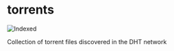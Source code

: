 torrents 
========
![Indexed](https://img.shields.io/badge/indexed-221775-blue)

Collection of torrent files discovered in the DHT network

